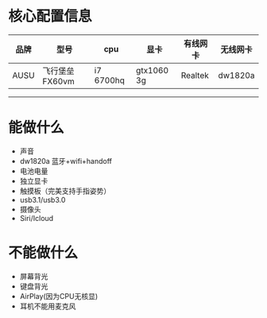 # 核心配置信息
|品牌|型号|cpu|显卡|有线网卡|无线网卡|
|--|--|--|--|--|--|
|AUSU|飞行堡垒FX60vm|i7 6700hq|gtx1060 3g|Realtek|dw1820a|
---
# 能做什么
- 声音
- dw1820a 蓝牙+wifi+handoff
- 电池电量
- 独立显卡
- 触摸板（完美支持手指姿势）
- usb3.1/usb3.0
- 摄像头
- Siri/Icloud

# 不能做什么
- 屏幕背光
- 键盘背光
- AirPlay(因为CPU无核显)
- 耳机不能用麦克风


